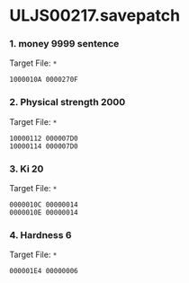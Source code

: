 # ULJS00217.savepatch

### 1. money 9999 sentence

Target File: `*`

```
1000010A 0000270F
```

### 2. Physical strength 2000

Target File: `*`

```
10000112 000007D0
10000114 000007D0
```

### 3. Ki 20

Target File: `*`

```
0000010C 00000014
0000010E 00000014
```

### 4. Hardness 6

Target File: `*`

```
000001E4 00000006
```

